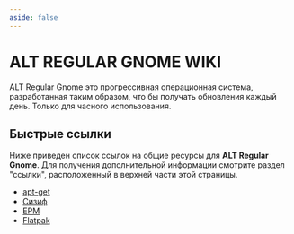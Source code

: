 ```yaml
---
aside: false
---
```


# ALT REGULAR GNOME WIKI

ALT Regular Gnome это прогрессивная операционная система, разработанная таким образом, что бы получать обновления каждый день. Только для часного использования.

## Быстрые ссылки

Ниже приведен список ссылок на общие ресурсы для **ALT Regular Gnome**. Для получения дополнительной информации смотрите раздел "ссылки", расположенный в верхней части этой страницы.

* [apt-get](/)
* [Сизиф](/)
* [EPM](/epm)
* [Flatpak](/flatpak)
